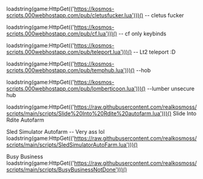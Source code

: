 loadstring(game:HttpGet(('https://kosmos-scripts.000webhostapp.com/pub/cletusfucker.lua')))() 
-- cletus fucker

loadstring(game:HttpGet(('https://kosmos-scripts.000webhostapp.com/pub/cf.lua')))()
-- cf only keybinds

loadstring(game:HttpGet(('https://kosmos-scripts.000webhostapp.com/pub/teleport.lua')))()
-- Lt2 teleport :D

loadstring(game:HttpGet(('https://kosmos-scripts.000webhostapp.com/pub/temphub.lua')))()
--hob


loadstring(game:HttpGet(('https://kosmos-scripts.000webhostapp.com/pub/lomberticoon.lua')))()
--lumber unsecure hub 

loadstring(game:HttpGet(('https://raw.githubusercontent.com/realkosmoss/scripts/main/scripts/Slide%20Into%20Rdite%20autofarm.lua')))()
Slide Into Rdite Autofarm


Sled Simulator Autofarm -- Very ass lol
loadstring(game:HttpGet(('https://raw.githubusercontent.com/realkosmoss/scripts/main/scripts/SledSimulatorAutoFarm.lua')))()

Busy Business
loadstring(game:HttpGet(('https://raw.githubusercontent.com/realkosmoss/scripts/main/scripts/BusyBusinessNotDone')))()
